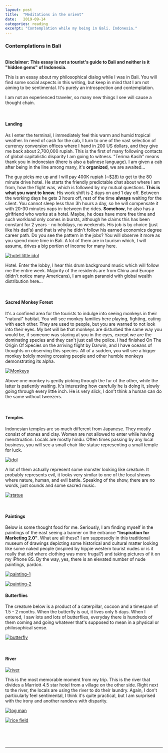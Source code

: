 ```yaml
---
layout: post
title:  "Meditations in the orient"
date:   2019-09-14
categories: reading
excerpt: "Contemplation while my being in Bali. Indonesia."
---
```


### <strong>Contemplations in Bali</strong>
<br />
<strong>Disclaimer: This essay is not a tourist's guide to Bali and neither is it "hidden gems" of Indonesia.</strong>
<br />

This is an essay about my philosophical dialog while I was in Bali. You will find some social aspects in this writing, but keep in mind that I am not aiming to be sentimental. It's purely an introspection and contemplation.

I am not an experienced traveler, so many new things I see will cause a thought chain.

<br />

#### Landing

As I enter the terminal, I immediately feel this warm and humid tropical weather. In need of cash for the cab, I turn to one of the vast selection of currency conversion offices where I hand in 200 US dollars, and they give me back about 2,700,000 rupiah. This is the first of many following contacts of global capitalistic disparity I am going to witness. "Terima Kasih" means thank you in indonesian (there is also a balinese language). I am given a cab after being in the line among many, it's <strong>organized</strong>, we are awaited...

The guy picks me up and I will pay 400K rupiah (~$28) to get to the 80 minute drive hotel. He starts the friendly predictable chat about where I am from, how the flight was, which is followed by my mutual questions. <strong>This is what you want to know.</strong> His work shift is 2 days on and 1 day off. Between the working days he gets 3 hours off, rest of the time <strong>always</strong> waiting for the client. You cannot sleep less than 3h hours a day, so he will compensate it with 20-30 minutes naps in-between the rides. <strong>Somehow</strong>, he also has a girlfriend who works at a hotel. Maybe, he does have more free time and such workload only comes in bursts, although he claims this has been constant for 2 years - no holidays, no weekends. His job is by choice (just like his dad's) and that is why he didn't follow his earned economics degree career path. Do you see the pattern in the jobs? You will observe it more as you spend more time in Bali. A lot of them are in tourism which, I will assume, drives a big portion of income for many here.

<p class="embed-image-small">
  <a href="{{site.baseurl}}/assets/images/bali/hotel-enter.jpg" data-lightbox="bali">
    <img src="{{site.baseurl}}/assets/images/bali/hotel-enter.jpg" alt="hotel little idol" />
  </a>
</p>

Hotel. Enter the lobby, I hear this drum background music which will follow me the entire week. Majority of the residents are from China and Europe (didn't notice many Americans), I am again paranoid with global wealth distribution here...

<br />

#### Sacred Monkey Forest

It's a confined area for the tourists to indulge into seeing monkeys in their "natural" habitat. You will see monkey families here playing, fighting, eating with each other. They are used to people, but you are warned to not look into their eyes. My bet will be that monkeys are disturbed the same way you would be, if someone was staring at you in the eyes, except we are the dominating species and they can't just call the police. I had finished On The Origin Of Species on the arriving flight by Darwin, and I have oceans of thoughts on observing this species. All of a sudden, you will see a bigger monkey boldly moving crossing people and other humble monkeys demonstrating its alpha.

<p class="embed-image-small">
  <a href="{{site.baseurl}}/assets/images/bali/monkey-picking.jpg" data-lightbox="bali">
    <img src="{{site.baseurl}}/assets/images/bali/monkey-picking.jpg" alt="Monkeys" />
  </a>
</p>

Above one monkey is gently picking through the fur of the other, while the latter is patiently waiting. It's interesting how carefully he is doing it, slowly going through every little inch. He is very slick, I don't think a human can do the same without tweezers.

<br />

#### Temples

Indonesian temples are so much different from Japanese. They mostly consist of stones and clay. Women are not allowed to enter while having menstruation. Locals are mostly hindu. Often times passing by any local business, you will see a small chair like statue representing a small temple for luck.

<p class="embed-image-small">
    <a href="{{site.baseurl}}/assets/images/bali/temple-idol.jpg" data-lightbox="bali">
      <img src="{{site.baseurl}}/assets/images/bali/temple-idol.jpg" alt="idol" />
    </a>
</p>

A lot of them actually represent some monster looking like creature. It probably represents evil, it looks very similar to one of the local shows where nature, human, and evil battle. Speaking of the show, there are no words, just sounds and some sacred music.

<p class="embed-image-small">
  <a href="{{site.baseurl}}/assets/images/bali/hotel-statue.jpg" data-lightbox="bali">
    <img src="{{site.baseurl}}/assets/images/bali/hotel-statue.jpg" alt="statue" />
  </a>
</p>

<br />

#### Paintings

Below is some thought food for me. Seriously, I am finding myself in the paintings of the east seeing a banner on the entrance <strong>"Inspiration for Marketing 2.0"</strong>. What are all these? I am supposedly in this traditional museum of drawings depicting some historical and cultural matter looking like some naked people (inspired by hippie western tourist nudes or is it really that old where clothing was more frugal?) and taking pictures of it on my iPhone 8S. By the way, yes, there is an elevated number of nude paintings, pardon.

<p class="embed-image-small">
  <a href="{{site.baseurl}}/assets/images/bali/painting-1.jpg" data-lightbox="bali">
    <img src="{{site.baseurl}}/assets/images/bali/painting-1.jpg" alt="painting-1" />
  </a>
</p>

<p class="embed-image-small">
  <a href="{{site.baseurl}}/assets/images/bali/painting-2.jpg" data-lightbox="bali">
    <img src="{{site.baseurl}}/assets/images/bali/painting-2.jpg" alt="painting-2" />
  </a>
</p>

#### Butterflies

The creature below is a product of a caterpillar, cocoon and a timespan of 1.5 - 2 months. When the butterfly is out, it lives only 5 days. When I entered, I saw lots and lots of butterflies, everyday there is hundreds of them coming and going whatever that's supposed to mean in a physical or philosophical sense.

<p class="embed-image-small">
  <a href="{{site.baseurl}}/assets/images/bali/butterfly.jpg" data-lightbox="bali">
    <img src="{{site.baseurl}}/assets/images/bali/butterfly.jpg" alt="butterfly" />
  </a>
</p>

<br />

#### River

<p class="embed-image-small">
  <a href="{{site.baseurl}}/assets/images/bali/river.jpg" data-lightbox="bali">
    <img src="{{site.baseurl}}/assets/images/bali/river.jpg" alt="river" />
  </a>
</p>

This is the most memorable moment from my trip. This is the river that divides a Marriott 4.5 star hotel from a village on the other side. Right next to the river, the locals are using the river to do their laundry. Again, I don't particularly feel sentimental, I think it's quite practical, but I am surprised with the irony and another randevu with disparity.

<p class="embed-image-small">
  <a href="{{site.baseurl}}/assets/images/bali/log-man.jpg" data-lightbox="bali">
    <img src="{{site.baseurl}}/assets/images/bali/log-man.jpg" alt="log man" />
  </a>
</p>

<p class="embed-image-small">
  <a href="{{site.baseurl}}/assets/images/bali/rice-field.jpg" data-lightbox="bali">
    <img src="{{site.baseurl}}/assets/images/bali/rice-field.jpg" alt="rice field" />
  </a>
</p>


<br /><br /><br />

[^1]: none [ref](none)

-----------------
